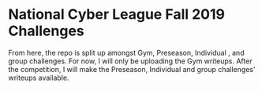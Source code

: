 # National Cyber League Fall 2019 Challenges
From here, the repo is split up amongst Gym, Preseason, Individual , and group challenges. 
For now, I will only be uploading the Gym writeups.
After the competition, I will make the Preseason, Individual and group challenges' writeups available.
